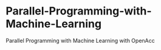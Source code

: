 # Parallel-Programming-with-Machine-Learning
Parallel Programming with Machine Learning with OpenAcc
